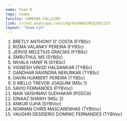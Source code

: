 ```yaml
---
name: Team 0
tags: teams
faculty: SAMEENA FALLEIRO
link: //chat.whatsapp.com/LXQpYQv6W0U2MIQJD9jISf
layout: "team.njk"
---
```


1. BRETLY ANTHONY D' COSTA (FYBSc)
1. RIZMA VALANKY PEREIRA (FYBSc)
1. JERVIS MELETIUS GRACIAS (FYBSc)
1. SMRUTHUL MS (SYBSc)
1. NIHALA HANIF N (SYBSc)
1. VIGNESH VINOD HALDANKAR (TYBSc)
1. GANDHAR RAVINDRA NERURKAR (TYBSc)
1. GAVIN HUMBERT PEREIRA (TYBSc)
1. D MELLO TREVOR JOAQUIM (MSc 1)
1. SAVIO FERNANDES (FYBVoc)
1. NAIK VAISHNAVI SUDHAKAR (PGDCA)
1. DINAAZ SHAIKH (MSc 2)
1. ANKUR OJHA (SYBVoc)
1. NORMAN CHRIS MASCARENHAS (TYBVoc)
1. VAUGHN DESIDERIO DOMINIC FERNANDES (TYBVoc)
